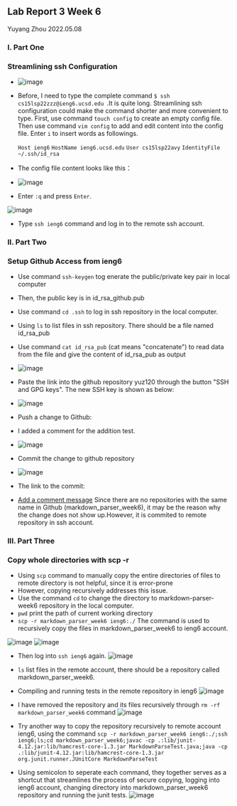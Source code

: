 ## Lab Report 3 Week 6

Yuyang Zhou
2022.05.08

### I. Part One
### Streamlining ssh Configuration
* ![image](lab3_1.jpeg)

* Before, I need to type the complete command `$ ssh cs15lsp22zzz@ieng6.ucsd.edu `.It is quite long. Streamlining ssh configuration could make the command shorter and more convenient to type. First, use command `touch config` to create an empty config file. Then use command `vim config` to add and edit content into the config file. Enter `i` to insert words as followings. 

    `Host ieng6`
    `HostName ieng6.ucsd.edu`
    `User cs15lsp22avy`
    `IdentityFile ~/.ssh/id_rsa`

* The config file content looks like this：
* ![image](Config.jpeg)
* Enter `:q` and press `Enter`.

 ![image](lab1_4.jpeg)
* Type `ssh ieng6` command and log in to the remote ssh account. 



### II. Part Two
### Setup Github Access from ieng6
* Use command `ssh-keygen` tog enerate the public/private key pair in local computer
* Then, the public key is in id_rsa_github.pub
* Use command `cd .ssh`  to log in ssh repository in the local computer. 
* Using `ls` to list files in ssh repository. There should be a file named id_rsa_pub
* Use command `cat id_rsa_pub` (cat means "concatenate") to read data from the file and give the content of id_rsa_pub as output 

* ![image](Part2_lab3_1.jpeg)

* Paste the link into the github repository yuz120 through the button "SSH and GPG keys". The new SSH key is shown as below:

* ![image](SSHKEY.jpeg)

* Push a change to Github:
* I added a comment for the addition test.
* ![image](AddComment.jpeg)
* Commit the change to github repository
* ![image](push_origin.jpeg)

* The link to the commit:
* [Add a comment message](https://github.com/yuz120/markdown-parser/commit/a30bca5ab42f040645f0f9daa2bd8673271e75fa)
Since there are no repositories with the same name in Github (markdown_parser_week6), it may be the reason why the change does not show up.However, it is commited to remote repository in ssh account.

### III. Part Three
### Copy whole directories with scp -r
* Using `scp` command to manually copy the entire directories of files to remote directory is not helpful, since it is error-prone
* However, copying recursively addresses this issue.
*  Use the command `cd` to change the directory to markdown-parser-week6 repository in the local computer.
* `pwd` print the path of current working directory
* `scp -r markdown_parser_week6 ieng6:./` The command is used to recursively copy the files in markdown_parser_week6 to ieng6 account.
 
![image](lab_report3_part3_1.jpeg)
![image](lab_report3_part3_2.jpeg)

* Then log into `ssh ieng6` again.
![image](lab_report3_part3_3.jpeg)
* `ls` list files in the remote account, there should be a repository called markdown_parser_week6. 


* Compiling and running tests in the remote repository in ieng6
![image](RunningTest.jpeg)

* I have removed the repository and its files recursively through `rm -rf markdown_parser_week6` command
![image](remove.jpeg)
* Try another way to copy the repository recursively to remote account ieng6, using the command 
`scp -r markdown_parser_week6 ieng6:./;ssh ieng6;ls;cd markdown_parser_week6;javac -cp .:lib/junit-4.12.jar:lib/hamcrest-core-1.3.jar MarkdownParseTest.java;java -cp .:lib/junit-4.12.jar:lib/hamcrest-core-1.3.jar org.junit.runner.JUnitCore MarkdownParseTest`
* Using semicolon to seperate each command, they together serves as a shortcut that streamlines the process of secure copying, logging into ieng6 account, changing directory into markdown_parser_week6 repository and running the junit tests.
![image](run-command.jpeg)





